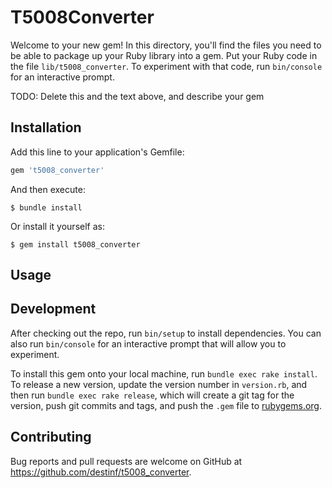 # T5008Converter

Welcome to your new gem! In this directory, you'll find the files you need to be able to package up your Ruby library into a gem. Put your Ruby code in the file `lib/t5008_converter`. To experiment with that code, run `bin/console` for an interactive prompt.

TODO: Delete this and the text above, and describe your gem

## Installation

Add this line to your application's Gemfile:

```ruby
gem 't5008_converter'
```

And then execute:

    $ bundle install

Or install it yourself as:

    $ gem install t5008_converter

## Usage

## Development

After checking out the repo, run `bin/setup` to install dependencies. You can also run `bin/console` for an interactive prompt that will allow you to experiment.

To install this gem onto your local machine, run `bundle exec rake install`. To release a new version, update the version number in `version.rb`, and then run `bundle exec rake release`, which will create a git tag for the version, push git commits and tags, and push the `.gem` file to [rubygems.org](https://rubygems.org).

## Contributing

Bug reports and pull requests are welcome on GitHub at https://github.com/destinf/t5008_converter.

